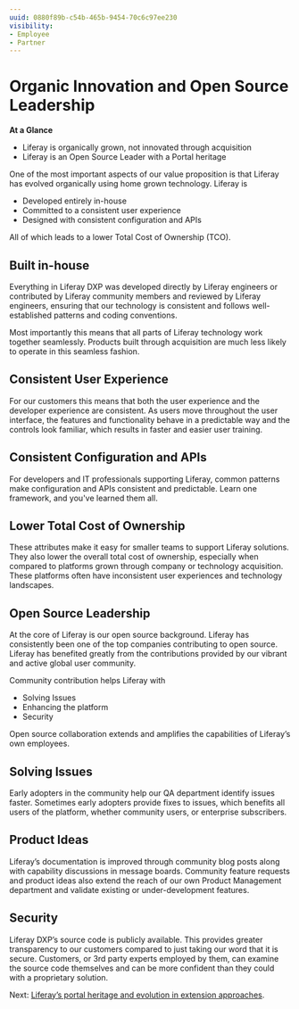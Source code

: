 ```yaml
---
uuid: 0880f89b-c54b-465b-9454-70c6c97ee230
visibility: 
- Employee
- Partner
---
```


# Organic Innovation and Open Source Leadership

**At a Glance**

* Liferay is organically grown, not innovated through acquisition
* Liferay is an Open Source Leader with a Portal heritage

One of the most important aspects of our value proposition is that Liferay has evolved organically using home grown technology. Liferay is

* Developed entirely in-house
* Committed to a consistent user experience
* Designed with consistent configuration and APIs

All of which leads to a lower Total Cost of Ownership (TCO).

## Built in-house

Everything in Liferay DXP was developed directly by Liferay engineers or contributed by Liferay community members and reviewed by Liferay engineers, ensuring that our technology is consistent and follows well-established patterns and coding conventions.

Most importantly this means that all parts of Liferay technology work together seamlessly. Products built through acquisition are much less likely to operate in this seamless fashion.

## Consistent User Experience

For our customers this means that both the user experience and the developer experience are consistent. As users move throughout the user interface, the features and functionality behave in a predictable way and the controls look familiar, which results in faster and easier user training.

## Consistent Configuration and APIs

For developers and IT professionals supporting Liferay, common patterns make configuration and APIs consistent and predictable. Learn one framework, and you've learned them all.

## Lower Total Cost of Ownership

These attributes make it easy for smaller teams to support Liferay solutions. They also lower the overall total cost of ownership, especially when compared to platforms grown through company or technology acquisition. These platforms often have inconsistent user experiences and technology landscapes.

## Open Source Leadership

At the core of Liferay is our open source background. Liferay has consistently been one of the top companies contributing to open source. Liferay has benefited greatly from the contributions provided by our vibrant and active global user community.

Community contribution helps Liferay with

* Solving Issues
* Enhancing the platform
* Security

Open source collaboration extends and amplifies the capabilities of Liferay’s own employees.

## Solving Issues

Early adopters in the community help our QA department identify issues faster. Sometimes early adopters provide fixes to issues, which benefits all users of the platform, whether community users, or enterprise subscribers.

## Product Ideas

Liferay’s documentation is improved through community blog posts along with capability discussions in message boards. Community feature requests and product ideas also extend the reach of our own Product Management department and validate existing or under-development features.

## Security

Liferay DXP’s source code is publicly available. This provides greater transparency to our customers compared to just taking our word that it is secure. Customers, or 3rd party experts employed by them, can examine the source code themselves and can be more confident than they could with a proprietary solution.

Next: [Liferay’s portal heritage and evolution in extension approaches](./portal-heritage-and-tailoring-liferay.md). 
